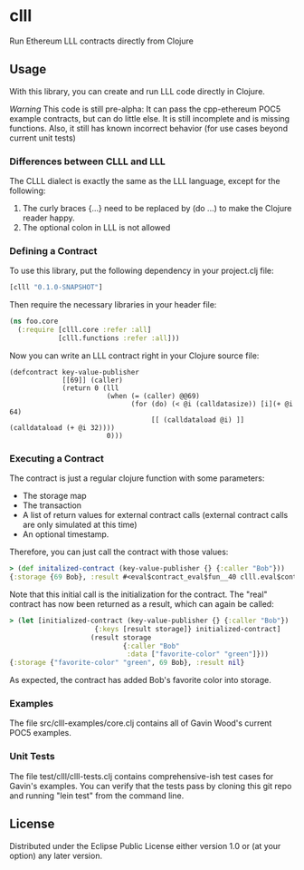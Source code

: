 # clll

Run Ethereum LLL contracts directly from Clojure

## Usage

With this library, you can create and run LLL code directly in Clojure. 

*Warning* This code is still pre-alpha: It can pass the cpp-ethereum POC5 example contracts, but can do little else. It is still incomplete and is missing functions. Also, it still has known incorrect behavior (for use cases beyond current unit tests)

### Differences between CLLL and LLL

The CLLL dialect is exactly the same as the LLL language, except for the following:

1. The curly braces {...} need to be replaced by (do ...) to make the Clojure reader happy.
2. The optional colon in LLL is not allowed

### Defining a Contract

To use this library, put the following dependency in your project.clj file:

```Clojure
[clll "0.1.0-SNAPSHOT"]
```

Then require the necessary libraries in your header file:

```Clojure
(ns foo.core
  (:require [clll.core :refer :all]
            [clll.functions :refer :all]))

```

Now you can write an LLL contract right in your Clojure source file:

```
(defcontract key-value-publisher
             [[69]] (caller)
             (return 0 (lll
                        (when (= (caller) @@69)
                              (for (do) (< @i (calldatasize)) [i](+ @i 64)
                                   [[ (calldataload @i) ]] (calldataload (+ @i 32))))
                        0)))
```

### Executing a Contract

The contract is just a regular clojure function with some parameters:

* The storage map
* The transaction
* A list of return values for external contract calls (external contract calls are only simulated at this time) 
* An optional timestamp. 

Therefore, you can just call the contract with those values:

```Clojure
> (def initalized-contract (key-value-publisher {} {:caller "Bob"}))
{:storage {69 Bob}, :result #<eval$contract_eval$fun__40 clll.eval$contract_eval$fun__40@464b6>}
```

Note that this initial call is the initialization for the contract. The "real" contract has now been returned as a result, which can again be called:

```Clojure
> (let [initialized-contract (key-value-publisher {} {:caller "Bob"})
                     {:keys [result storage]} initialized-contract]
                    (result storage 
                            {:caller "Bob"
                             :data ["favorite-color" "green"]}))
{:storage {"favorite-color" "green", 69 Bob}, :result nil}
```

As expected, the contract has added Bob's favorite color into storage.

### Examples

The file src/clll-examples/core.clj contains all of Gavin Wood's current POC5 examples.

### Unit Tests

The file test/clll/clll-tests.clj contains comprehensive-ish test cases for Gavin's examples. You can verify that the tests pass by cloning this git repo and running "lein test" from the command line.

## License

Distributed under the Eclipse Public License either version 1.0 or (at
your option) any later version.
